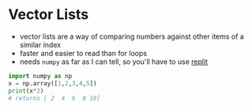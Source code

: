 # Vector Lists
- vector lists are a way of comparing numbers against other items of a similar index
- faster and easier to read than for loops
- needs `numpy` as far as I can tell, so you'll have to use [replit](https://replit.com/)

```python
import numpy as np
x = np.array([1,2,3,4,5])
print(x*2)
# returns [ 2  4  6  8 10]
```
